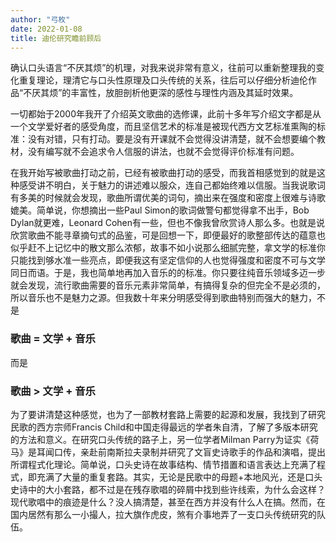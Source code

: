 ```yaml
---
author: "弓枚"
date: 2022-01-08
title: 迪伦研究瞻前顾后
---
```


确认口头语言“不厌其烦”的机理，对我来说非常有意义，往前可以重新整理我的变化重复理论，理清它与口头性原理及口头传统的关系，往后可以仔细分析迪伦作品“不厌其烦”的丰富性，放胆剖析他更深的感性与理性内涵及其延时效果。

一切都始于2000年我开了介绍英文歌曲的选修课，此前十多年写介绍文字都是从一个文学爱好者的感受角度，而且坚信艺术的标准是被现代西方文艺标准熏陶的标准：没有对错，只有打动。要是没有开课就不会觉得没讲清楚，就不会想要编个教材，没有编写就不会追求令人信服的讲法，也就不会觉得评价标准有问题。

在我开始写被歌曲打动之前，已经有被歌曲打动的感受，而我首相感觉到的就是这种感受讲不明白，关于魅力的讲述难以服众，连自己都始终难以信服。当我说歌词有多美的时候就会发现，歌曲所谓优美的词句，摘出来在强度和密度上很难与诗歌媲美。简单说，你想摘出一些Paul Simon的歌词做警句都觉得拿不出手，Bob Dylan就更难，Leonard Cohen有一些，但也不像我曾欣赏诗人那么多。也就是说欣赏歌曲不能寻章摘句式的品鉴，可是回想一下，即便最好的歌整部传达的蕴意也似乎赶不上记忆中的散文那么浓郁，故事不如小说那么细腻完整，拿文学的标准你只能找到够水准一些亮点，即便我这有坚定信仰的人也觉得强度和密度不可与文学同日而语。于是，我也简单地再加入音乐的的标准。你只要往纯音乐领域多迈一步就会发现，流行歌曲需要的音乐元素非常简单，有搞得复杂的但完全不是必须的，所以音乐也不是魅力之源。但我数十年来分明感受得到歌曲特别而强大的魅力，不是

### 歌曲 = 文学 + 音乐

而是

### 歌曲 > 文学 + 音乐

为了要讲清楚这种感觉，也为了一部教材套路上需要的起源和发展，我找到了研究民歌的西方宗师Francis Child和中国走得最远的学者朱自清，了解了多版本研究的方法和意义。在研究口头传统的路子上，另一位学者Milman Parry为证实《荷马》是耳闻口传，亲赴前南斯拉夫录制并研究了文盲史诗歌手的作品和演唱，提出所谓程式化理论。简单说，口头史诗在故事结构、情节措置和语言表达上充满了程式，即充满了大量的重复套路。其实，无论是民歌中的母题+本地风光，还是口头史诗中的大小套路，都不过是在残存歌唱的碎屑中找到些许线索，为什么会这样？现代歌唱中的痕迹是什么？没人搞清楚，甚至在西方并没有什么人在搞。然而，在国内居然有那么一小撮人，拉大旗作虎皮，煞有介事地弄了一支口头传统研究的队伍。
